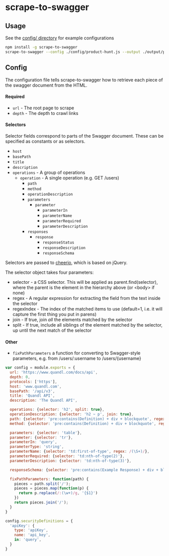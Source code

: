 # scrape-to-swagger

## Usage
See the [config/ directory](config) for example configurations

```bash
npm install -g scrape-to-swagger
scrape-to-swagger --config ./config/product-hunt.js --output ./output/product-hunt.swagger.json --verbose
```

## Config

The configuration file tells scrape-to-swagger how to retrieve each piece of the swagger document from the HTML.

#### Required
* `url` - The root page to scrape
* `depth` - The depth to crawl links

#### Selectors
Selector fields correspond to parts of the Swagger document. These can be specified as constants or as selectors.
* `host`
* `basePath`
* `title`
* `description`
* `operations` - A group of operations
  * `operation` - A single operation (e.g. GET /users)
    * `path`
    * `method`
    * `operationDescription`
    * `parameters`
      * `parameter`
        * `parameterIn`
        * `parameterName`
        * `parameterRequired`
        * `parameterDescription`
    * `responses`
      * `response`
        * `responseStatus`
        * `responseDescription`
        * `responseSchema`

Selectors are passed to [cheerio](https://github.com/cheeriojs/cheerio), which is based on jQuery.

The selector object takes four parameters:
* selector - a CSS selector. This will be applied as parent.find(selector), where the parent is the element in the hierarchy above (or &lt;body&gt; if none)
* regex - A regular expression for extracting the field from the text inside the selector
* regexIndex - The index of the matched items to use (default=1, i.e. it will capture the first thing you put in parens)
* join - If true, join *all* the elements matched by the selector
* split - If true, include all siblings of the element matched by the selector, up until the next match of the selector

#### Other

* `fixPathParameters` a function for converting to Swagger-style parameters, e.g. from /users/:username to /users/{username}

```js
var config = module.exports = {
  url: 'https://www.quandl.com/docs/api',
  depth: 0,
  protocols: ['https'],
  host: 'www.quandl.com',
  basePath: '/api/v3',
  title: 'Quandl API',
  description: 'The Quandl API',

  operations: {selector: 'h2', split: true},
  operationDescription: {selector: 'h2 ~ p', join: true},
  path: {selector: 'pre:contains(Definition) + div + blockquote', regex: /\w+ https:\/\/www.quandl.com\/api\/v3(\/\S*)/},
  method: {selector: 'pre:contains(Definition) + div + blockquote', regex: /(\w+) https:\/\/www.quandl.com\/api\/v3\/\S*/},

  parameters: {selector: 'table'},
  parameter: {selector: 'tr'},
  parameterIn: 'query',
  parameterType: 'string',
  parameterName: {selector: 'td:first-of-type', regex: /(\S+)/},
  parameterRequired: {selector: 'td:nth-of-type(2)'},
  parameterDescription: {selector: 'td:nth-of-type(3)'},

  responseSchema: {selector: 'pre:contains(Example Response) + div + blockquote', isExample: true},

  fixPathParameters: function(path) {
    pieces = path.split('/');
    pieces = pieces.map(function(p) {
      return p.replace(/:(\w+)/g, '{$1}')
    })
    return pieces.join('/');
  }
}

config.securityDefinitions = {
  'apiKey': {
    type: 'apiKey',
    name: 'api_key',
    in: 'query',
  }
}
```
